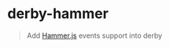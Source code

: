 # derby-hammer

> Add [Hammer.js](http://eightmedia.github.io/hammer.js/) events support into derby
